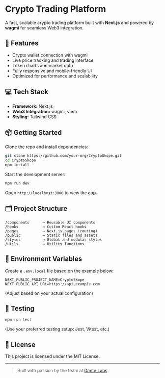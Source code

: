 
# Crypto Trading Platform

A fast, scalable crypto trading platform built with **Next.js** and powered by **wagmi** for seamless Web3 integration.

## 🚀 Features

- Crypto wallet connection with wagmi
- Live price tracking and trading interface
- Token charts and market data
- Fully responsive and mobile-friendly UI
- Optimized for performance and scalability

## 💻 Tech Stack

- **Framework:** Next.js
- **Web3 Integration:** wagmi, viem
- **Styling:** Tailwind CSS

## 📦 Getting Started

Clone the repo and install dependencies:

```bash
git clone https://github.com/your-org/CryptoSkope.git
cd CryptoSkope
npm install
```

Start the development server:

```bash
npm run dev
```

Open `http://localhost:3000` to view the app.

## 🗂 Project Structure

```
/components      → Reusable UI components
/hooks           → Custom React hooks
/pages           → Next.js pages (routing)
/public          → Static files and assets
/styles          → Global and modular styles
/utils           → Utility functions
```

## 🔐 Environment Variables

Create a `.env.local` file based on the example below:

```env
NEXT_PUBLIC_PROJECT_NAME=CryptoSkope
NEXT_PUBLIC_API_URL=https://api.example.com
```

(Adjust based on your actual configuration)

## 🧪 Testing

```bash
npm run test
```

(Use your preferred testing setup: Jest, Vitest, etc.)

## 📄 License

This project is licensed under the MIT License.

---

> Built with passion by the team at [Dante Labs](https://dantelabs.io)
